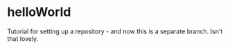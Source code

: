 # helloWorld
Tutorial for setting up a repository - and now this is a separate branch. Isn't that lovely.
